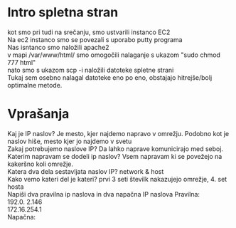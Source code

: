 # Intro spletna stran

kot smo pri tudi na srečanju, smo ustvarili instanco EC2 <br/>
Na ec2 instanco smo se povezali s uporabo putty programa <br/>
Nas isntanco smo naložili apache2<br/>
v mapi /var/www/html/ smo omogočili nalaganje s ukazom "sudo chmod 777 html"<br>
nato smo s ukazom scp -i naložili datoteke spletne strani <br>
Tukaj sem osebno nalagal datoteke eno po eno, obstajajo hitrejše/bolj optimalne metode.

# Vprašanja

Kaj je IP naslov? Je mesto, kjer najdemo napravo v omrežju. Podobno kot je naslov hiše, mesto kjer jo najdemo v svetu
<br/>
Zakaj potrebujemo naslove IP? Da lahko naprave komunicirajo med seboj.
<br/>
Katerim napravam se dodeli ip naslov? Vsem napravam ki se povežejo na kakeršno koli omrežje. 
<br/>
Katera dva dela sestavljata naslov IP? network & host
<br/>
Kako vemo kateri del je kateri? prvi 3 seti številk nakazujejo omrežje, 4. set hosta
<br/>
Napiši dva pravilna ip naslova in dva napačna IP naslova
Pravilna: <br>192.0. 2.146<br>172.16.254.1<br>
Napačna: <br><br>